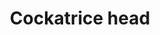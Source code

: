 ---
layout: item
title: Cockatrice head
item-id: 7976
datatable: true
id: 7976
name: "Cockatrice head"
members: true
lowalch: 800
highalch: 1200
examine: "I should get it stuffed!"
monsters:
  - id: 419
    name: "Cockatrice"
    members: true
    combat_level: 37
    wiki_url: "https://oldschool.runescape.wiki/w/Cockatrice"
    drops:
      - quantity: "1"
        rarity: 0.001
    image: "https://oldschool.runescape.wiki/images/thumb/0/09/Cockatrice.png/150px-Cockatrice.png?6339a"
  - id: 7393
    name: "Cockathrice"
    members: true
    combat_level: 89
    wiki_url: "https://oldschool.runescape.wiki/w/Cockathrice"
    drops:
      - quantity: "1"
        rarity: 0.001
    image: "https://oldschool.runescape.wiki/images/thumb/0/0f/Cockathrice.png/200px-Cockathrice.png?ede7b"
---